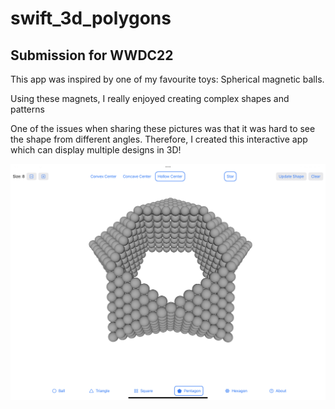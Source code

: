 # swift_3d_polygons
## Submission for WWDC22

This app was inspired by one of my favourite toys: Spherical magnetic balls.

Using these magnets, I really enjoyed creating complex shapes and patterns

One of the issues when sharing these pictures was that it was hard to see the shape from different angles. Therefore, I created this interactive app which can display multiple designs in 3D!

![Preview](preview.jpeg?raw=true)
